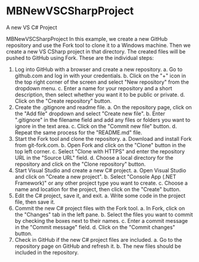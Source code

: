 # MBNewVSCSharpProject
A new VS C# Project

MBNewVSCSharpProject
In this example, we create a new GitHub repository and use the Fork tool to clone it to a Windows machine. Then we create a new VS CSharp project in that directory. The created files will be pushed to GitHub using Fork.
These are the individual steps:
1.	Log into GitHub with a browser and create a new repository.
  a.	Go to github.com and log in with your credentials.
  b.	Click on the "+" icon in the top right corner of the screen and select "New repository" from the dropdown menu.
  c.	Enter a name for your repository and a short description, then select whether you want it to be public or private.
  d.	Click on the "Create repository" button.
2.	Create the .gitignore and readme file.
  a.	On the repository page, click on the "Add file" dropdown and select "Create new file".
  b.	Enter ".gitignore" in the filename field and add any files or folders you want to ignore in the text area.
  c.	Click on the "Commit new file" button.
  d.	Repeat the same process for the "README.md" file.
3.	Start the Fork tool and clone the repository.
  a.	Download and install Fork from git-fork.com.
  b.	Open Fork and click on the "Clone" button in the top left corner.
  c.	Select "Clone with HTTPS" and enter the repository URL in the "Source URL" field.
  d.	Choose a local directory for the repository and click on the "Clone repository" button.
4.	Start Visual Studio and create a new C# project.
  a.	Open Visual Studio and click on "Create a new project".
  b.	Select "Console App (.NET Framework)" or any other project type you want to create.
  c.	Choose a name and location for the project, then click on the "Create" button.
5.	Edit the C# project, save it, and exit.
  a.	Write some code in the project file, then save it.
6.	Commit the new C# project files with the Fork tool.
  a.	In Fork, click on the "Changes" tab in the left pane.
  b.	Select the files you want to commit by checking the boxes next to their names.
  c. 	Enter a commit message in the "Commit message" field.
  d.	Click on the "Commit changes" button.
7.	Check in GitHub if the new C# project files are included.
  a.	Go to the repository page on GitHub and refresh it.
  b.	The new files should be included in the repository.
